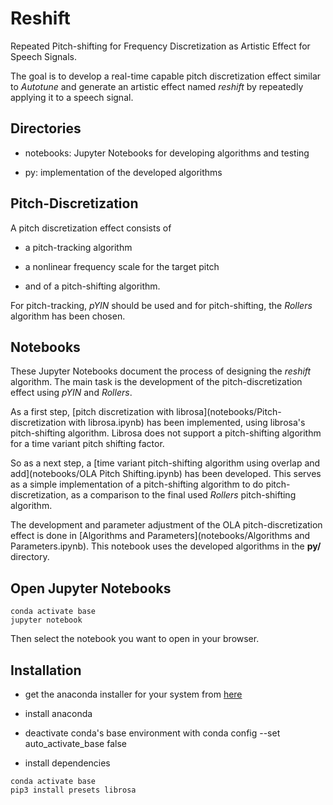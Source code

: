 Reshift
=======

Repeated Pitch-shifting for Frequency Discretization as Artistic Effect for Speech Signals.

The goal is to develop a real-time capable pitch discretization effect similar to *Autotune* and generate an artistic effect named *reshift* by repeatedly applying it to a speech signal.


Directories
-----------

* notebooks: Jupyter Notebooks for developing algorithms and testing

* py: implementation of the developed algorithms


Pitch-Discretization
--------------------

A pitch discretization effect consists of

* a pitch-tracking algorithm

* a nonlinear frequency scale for the target pitch

* and of a pitch-shifting algorithm.

For pitch-tracking, *pYIN* should be used and for pitch-shifting, the *Rollers* algorithm has been chosen.


Notebooks
---------

These Jupyter Notebooks document the process of designing the *reshift* algorithm.
The main task is the development of the pitch-discretization effect using *pYIN* and *Rollers*.

As a first step, [pitch discretization with librosa](notebooks/Pitch-discretization with librosa.ipynb) has been implemented, using librosa's pitch-shifting algorithm.
Librosa does not support a pitch-shifting algorithm for a time variant pitch shifting factor.

So as a next step, a [time variant pitch-shifting algorithm using overlap and add](notebooks/OLA Pitch Shifting.ipynb) has been developed.
This serves as a simple implementation of a pitch-shifting algorithm to do pitch-discretization, as a comparison to the final used *Rollers* pitch-shifting algorithm.

The development and parameter adjustment of the OLA pitch-discretization effect is done in [Algorithms and Parameters](notebooks/Algorithms and Parameters.ipynb).
This notebook uses the developed algorithms in the **py/** directory.



Open Jupyter Notebooks
----------------------

```
conda activate base
jupyter notebook
```

Then select the notebook you want to open in your browser.


Installation
-----------

* get the anaconda installer for your system from [here](https://www.anaconda.com/products/individual)

* install anaconda

* deactivate conda's base environment with
        conda config --set auto_activate_base false

* install dependencies

```
conda activate base
pip3 install presets librosa
```

